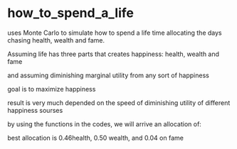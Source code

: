 # how_to_spend_a_life


uses Monte Carlo to simulate how to spend a life time allocating the days chasing health, wealth and fame.


Assuming life has three parts that creates happiness: health, wealth and fame

and assuming diminishing marginal utility from any sort of happiness

goal is to maximize happiness

result is very much depended on the speed of diminishing utility of different happiness sourses

by using the functions in the codes, we will arrive an allocation of:

best allocation is 0.46health, 0.50 wealth, and 0.04 on fame
